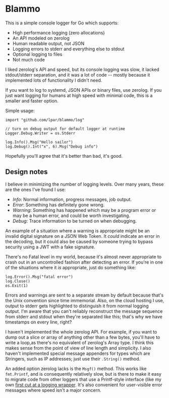 
# Blammo

This is a simple console logger for Go which supports:

 - High performance logging (zero allocations)
 - An API modeled on zerolog
 - Human readable output, not JSON
 - Logging errors to stderr and everything else to stdout
 - Optional logging to files
 - Not much code

I liked zerolog's API and speed, but its console logging was slow, it lacked
stdout/stderr separation, and it was a lot of code -- mostly because it
implemented lots of functionality I didn't need.

If you want to log to systemd, JSON APIs or binary files, use zerolog. If you
just want logging for humans at high speed with minimal code, this is a smaller
and faster option.

Simple usage:

    import "github.com/lpar/blammo/log"

    // turn on debug output for default logger at runtime
    Logger.Debug.Writer = os.Stderr 

    log.Info().Msg("Hello sailor")
    log.Debug().Int("x", 6).Msg("Debug info")

Hopefully you'll agree that it's better than bad, it's good.

## Design notes

I believe in minimizing the number of logging levels. Over many years, these
are the ones I've found I use:

 - *Info*: Normal information, progress messages, job output.
 - *Error*: Something has definitely gone wrong.
 - *Warning*: Something has happened which may be a program error or may be a 
   human error, and could be worth investigating.
 - *Debug*: Trace information to be turned on when debugging.

An example of a situation where a warning is appropriate might be an invalid
digital signature on a JSON Web Token. It *could* indicate an error in the
decoding, but it could also be caused by someone trying to bypass security
using a JWT with a fake signature.

There's no Fatal level in my world, because it's almost never appropriate to
crash out in an uncontrolled fashion after detecting an error. If you're in one
of the situations where it *is* appropriate, just do something like:

    log.Error().Msg("fatal error")
    log.Close()
    os.Exit(1)

Errors and warnings are sent to a separate stream by default because that's the
Unix convention since time immemorial. Also, on the cloud hosting I use, output
to stderr gets highlighted to distinguish it from normal logging output. I'm aware
that you can't reliably reconstruct the message sequence from stderr and stdout when
they're separated like this; that's why we have timestamps on every line, right?

I haven't implemented the whole zerolog API. For example, if you want to dump
out a slice or array of anything other than a few bytes, you'll have to write a
loop,as there's no equivalent of zerolog's Array type. I think this makes sense
from the point of view of line length and simplicity. I also haven't
implemented special message appenders for types which are Stringers, such as IP
addresses; just use their `.String()` method.

An added option zerolog lacks is the `Msgf()` method. This works like
`fmt.Printf`, and is consequently relatively slow, but is there to make it easy
to migrate code from other loggers that use a Printf-style interface (like my
own [first cut at a logging wrapper](http://github.com/lpar/log). It's also
convenient for user-visible error messages where speed isn't a major concern.

